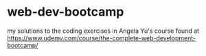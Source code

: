 # web-dev-bootcamp
my solutions to the coding exercises in Angela Yu's course found at https://www.udemy.com/course/the-complete-web-development-bootcamp/
